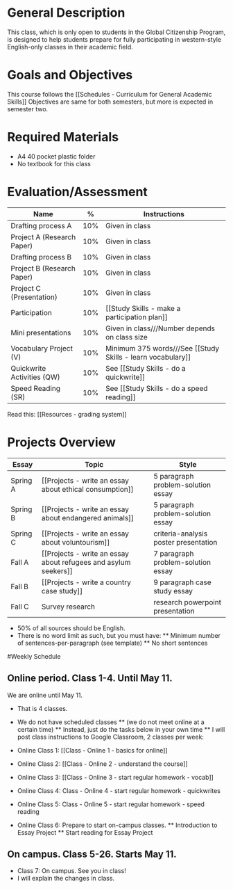 # General Description
This class, which is only open to students in the Global Citizenship Program, is designed to help students prepare for fully participating in western-style English-only classes in their academic field.

# Goals and Objectives
This course follows the [[Schedules - Curriculum for General Academic Skills]]
Objectives are same for both semesters, but more is expected in semester two.

# Required Materials
* A4 40 pocket plastic folder
* No textbook for this class

# Evaluation/Assessment
Name                        |%      |Instructions
----------------------------|-------|-------------
Drafting process A          |10%    |Given in class
Project A (Research Paper)  |10%    |Given in class
Drafting process B          |10%    |Given in class
Project B (Research Paper)  |10%    |Given in class    
Project C (Presentation)    |10%    |Given in class
Participation               |10%    |[[Study Skills - make a participation plan]]    
Mini presentations          |10%    |Given in class///Number depends on class size
Vocabulary Project (V)      |10%    |Minimum 375 words///See [[Study Skills - learn vocabulary]]
Quickwrite Activities (QW)  |10%    |See [[Study Skills - do a quickwrite]]    
Speed Reading (SR)          |10%    |See [[Study Skills - do a speed reading]]    


Read this: [[Resources - grading system]]


# Projects Overview
|Essay		|Topic						 										|Style
|------------|--------------------------- 										|--------------
|Spring A	|[[Projects - write an essay about ethical consumption]]			|5 paragraph problem-solution essay
|Spring B	|[[Projects - write an essay about endangered animals]]				|5 paragraph problem-solution essay
|Spring C	|[[Projects - write an essay about voluntourism]]	                |criteria-analysis poster presentation
|Fall A		|[[Projects - write an essay about refugees and asylum seekers]]	|7 paragraph problem-solution essay
|Fall B		|[[Projects - write a country case study]]                          |9 paragraph case study essay
|Fall C		|Survey research							                |research powerpoint presentation

* 50% of all sources should be English.
* There is no word limit as such, but you must have:
** Minimum number of sentences-per-paragraph (see template)
** No short sentences



#Weekly Schedule
## Online period. Class 1-4. Until May 11. 
We are online until May 11. 
* That is 4 classes. 
* We do not have scheduled classes 
** (we do not meet online at a certain time)
** Instead, just do the tasks below in your own time
** I will post class instructions to Google Classroom, 2 classes per week:   


* Online Class 1: [[Class - Online 1 - basics for online]]
* Online Class 2: [[Class - Online 2 - understand the course]]
* Online Class 3: [[Class - Online 3 - start regular homework - vocab]]
* Online Class 4: Class - Online 4 - start regular homework - quickwrites
* Online Class 5: Class - Online 5 - start regular homework - speed reading
* Online Class 6: Prepare to start on-campus classes.
** Introduction to Essay Project 
** Start reading for Essay Project

## On campus. Class 5-26. Starts May 11.
* Class 7: On campus. See you in class!
* I will explain the changes in class. 

